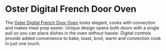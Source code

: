 # Oster Digital French Door Oven
The [Oster Digital French Door Oven](https://ovenadventure.com/oster-digital-french-door-oven-review/) looks elegant, cooks with convection and makes meal prep easier. Unique design opens both doors with a single pull so you can place dishes in the oven without hassle. Digital controls provide added convenience to bake, toast, broil, warm and convection cook in just one touch.
